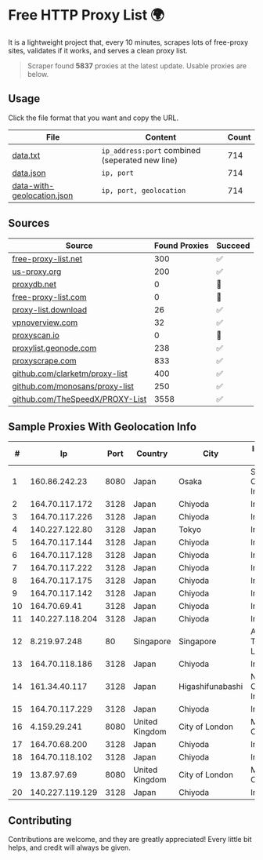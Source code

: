 
# Free HTTP Proxy List 🌍

It is a lightweight project that, every 10 minutes, scrapes lots of free-proxy sites, validates if it works, and serves a clean proxy list.


> Scraper found **5837** proxies at the latest update. Usable proxies are below.

## Usage

Click the file format that you want and copy the URL.


|File|Content|Count|
|----|-------|-----|
|[data.txt](https://raw.githubusercontent.com/themiralay/Proxy-List-World/master/data.txt)|`ip_address:port` combined (seperated new line)|714|
|[data.json](https://raw.githubusercontent.com/themiralay/Proxy-List-World/master/data.json)|`ip, port`|714|
|[data-with-geolocation.json](https://raw.githubusercontent.com/themiralay/Proxy-List-World/master/data-with-geolocation.json)|`ip, port, geolocation`|714|

## Sources

|Source|Found Proxies|Succeed|
|------|-------------|-------|
|[free-proxy-list.net](https://free-proxy-list.net)|300|✅|
|[us-proxy.org](https://www.us-proxy.org)|200|✅|
|[proxydb.net](http://proxydb.net)|0|🚫|
|[free-proxy-list.com](https://free-proxy-list.com/?page=&port=&type%5B%5D=http&type%5B%5D=https&up_time=0&search=Search)|0|🚫|
|[proxy-list.download](https://www.proxy-list.download/HTTP)|26|✅|
|[vpnoverview.com](https://vpnoverview.com/privacy/anonymous-browsing/free-proxy-servers)|32|✅|
|[proxyscan.io](https://www.proxyscan.io)|0|🚫|
|[proxylist.geonode.com](https://proxylist.geonode.com/api/proxy-list?limit=300&page=1&sort_by=lastChecked&sort_type=desc&protocols=http,https)|238|✅|
|[proxyscrape.com](https://api.proxyscrape.com/v2/?request=displayproxies&protocol=http&timeout=10000&country=all&ssl=all&anonymity=all)|833|✅|
|[github.com/clarketm/proxy-list](https://raw.githubusercontent.com/clarketm/proxy-list/master/proxy-list-raw.txt)|400|✅|
|[github.com/monosans/proxy-list](https://raw.githubusercontent.com/monosans/proxy-list/main/proxies/http.txt)|250|✅|
|[github.com/TheSpeedX/PROXY-List](https://raw.githubusercontent.com/TheSpeedX/PROXY-List/master/http.txt)|3558|✅|


## Sample Proxies With Geolocation Info

|#|Ip|Port|Country|City|Internet Service Provider|
|-|--|----|-------|----|-------------------------|
|1|160.86.242.23|8080|Japan|Osaka|Sony Network Communications Inc|
|2|164.70.117.172|3128|Japan|Chiyoda|InfoSphere|
|3|164.70.117.226|3128|Japan|Chiyoda|InfoSphere|
|4|140.227.122.80|3128|Japan|Tokyo|InfoSphere|
|5|164.70.117.144|3128|Japan|Chiyoda|InfoSphere|
|6|164.70.117.128|3128|Japan|Chiyoda|InfoSphere|
|7|164.70.117.222|3128|Japan|Chiyoda|InfoSphere|
|8|164.70.117.175|3128|Japan|Chiyoda|InfoSphere|
|9|164.70.117.142|3128|Japan|Chiyoda|InfoSphere|
|10|164.70.69.41|3128|Japan|Chiyoda|InfoSphere|
|11|140.227.118.204|3128|Japan|Chiyoda|InfoSphere|
|12|8.219.97.248|80|Singapore|Singapore|Alibaba (US) Technology Co., Ltd.|
|13|164.70.118.186|3128|Japan|Chiyoda|InfoSphere|
|14|161.34.40.117|3128|Japan|Higashifunabashi|NTT PC Communications, Inc.|
|15|164.70.117.229|3128|Japan|Chiyoda|InfoSphere|
|16|4.159.29.241|8080|United Kingdom|City of London|Microsoft Corporation|
|17|164.70.68.200|3128|Japan|Chiyoda|InfoSphere|
|18|164.70.118.102|3128|Japan|Chiyoda|InfoSphere|
|19|13.87.97.69|8080|United Kingdom|City of London|Microsoft Corporation|
|20|140.227.119.129|3128|Japan|Chiyoda|InfoSphere|



## Contributing

Contributions are welcome, and they are greatly appreciated! Every
little bit helps, and credit will always be given.

